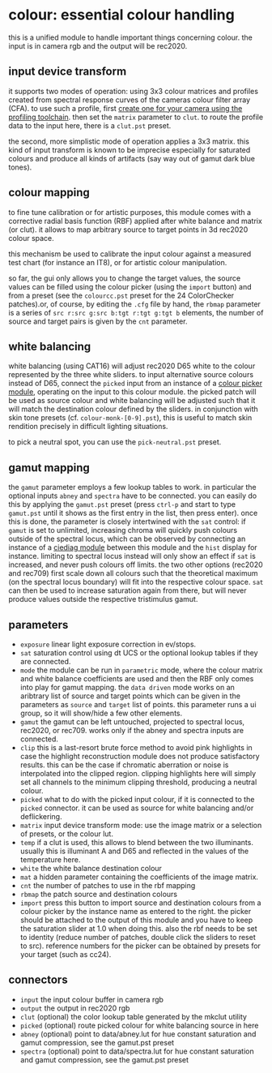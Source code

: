 # colour: essential colour handling

this is a unified module to handle important things concerning colour.
the input is in camera rgb and the output will be rec2020.

## input device transform

it supports two modes of operation: using 3x3 colour matrices and profiles
created from spectral response curves of the cameras colour filter array (CFA).
to use such a profile, first [create one for your camera using the profiling
toolchain](../../../tools/clut/readme.md). then set the `matrix` parameter to `clut`.
to route the profile data to the input here, there is a `clut.pst` preset.

the second, more simplistic mode of operation applies a 3x3 matrix. this kind
of input transform is known to be imprecise especially for saturated colours
and produce all kinds of artifacts (say way out of gamut dark blue tones).

## colour mapping

to fine tune calibration or for artistic purposes, this module comes with a
corrective radial basis function (RBF) applied after white balance and matrix
(or clut). it allows to map arbitrary source to target points in 3d rec2020
colour space.

this mechanism be used to calibrate the input colour against a measured
test chart (for instance an IT8), or for artistic colour manipulation.

so far, the gui only allows you to change the target values, the source values
can be filled using the colour picker (using the `import` button) and from a
preset (see the `colourcc.pst` preset for the 24 ColorChecker patches).or, of
course, by editing the `.cfg` file by hand, the `rbmap` parameter is a series
of `src r:src g:src b:tgt r:tgt g:tgt b` elements, the number of source and
target pairs is given by the `cnt` parameter.

## white balancing

white balancing (using CAT16) will adjust rec2020 D65 white to the colour
represented by the three white sliders. to input alternative source colours
instead of D65, connect the `picked` input from an instance of a [colour picker
module](../pick/readme.md), operating on the input to this colour module. the
picked patch will be used as source colour and white balancing will be adjusted
such that it will match the destination colour defined by the sliders. in
conjunction with skin tone presets (cf. `colour-monk-[0-9].pst`), this is
useful to match skin rendition precisely in difficult lighting situations.

to pick a neutral spot, you can use the `pick-neutral.pst` preset.

## gamut mapping

the `gamut` parameter employs a few lookup tables to
work. in particular the optional inputs `abney` and `spectra` have to be
connected. you can easily do this by applying the `gamut.pst`
preset (press `ctrl-p` and start to type `gamut.pst` until it shows as the
first entry in the list, then press enter).
once this is done, the parameter is closely intertwined with the `sat` control:
if `gamut` is set to unlimited, increasing chroma will quickly push colours
outside of the spectral locus, which can be observed by connecting an instance
of a [ciediag module](../ciediag/readme.md) between this module and the `hist`
display for instance. limiting to spectral locus instead will only show an
effect if `sat` is increased, and never push colours off limits. the two other
options (rec2020 and rec709) first scale down all colours such that the
theoretical maximum (on the spectral locus boundary) will fit into the
respective colour space. `sat` can then be used to increase saturation again
from there, but will never produce values outside the respective tristimulus
gamut.


## parameters

* `exposure` linear light exposure correction in ev/stops.
* `sat` saturation control using dt UCS or the optional lookup tables if they are connected.
* `mode` the module can be run in `parametric` mode, where the colour matrix and white
  balance coefficients are used and then the RBF only comes into play for gamut mapping.
  the `data driven` mode works on an aribtrary list of source and target points which
  can be given in the parameters as `source` and `target` list of points.
  this parameter runs a ui group, so it will show/hide a few other elements.
* `gamut` the gamut can be left untouched, projected to spectral locus, rec2020, or rec709.
  works only if the abney and spectra inputs are connected.
* `clip` this is a last-resort brute force method to avoid pink highlights in case the highlight reconstruction
   module does not produce satisfactory results. this can be the case if chromatic aberration or noise is
   interpolated into the clipped region. clipping highlights here will simply set all channels to the minimum
   clipping threshold, producing a neutral colour.
* `picked` what to do with the picked input colour, if it is connected to the `picked` connector.
  it can be used as source for white balancing and/or deflickering.
* `matrix` input device transform mode: use the image matrix or a selection of presets, or the colour lut.
* `temp` if a clut is used, this allows to blend between the two illuminants. usually this
  is illuminant A and D65 and reflected in the values of the temperature here.
* `white` the white balance destination colour
* `mat` a hidden parameter containing the coefficients of the image matrix.
* `cnt` the number of patches to use in the rbf mapping
* `rbmap` the patch source and destination colours
* `import` press this button to import source and destination colours from a
  colour picker by the instance name as entered to the right. the picker should
  be attached to the output of this module and you have to keep the saturation
  slider at 1.0 when doing this. also the rbf needs to be set to identity
  (reduce number of patches, double click the sliders to reset to src).
  reference numbers for the picker can be obtained by presets for your target (such as cc24).
  

## connectors

* `input` the input colour buffer in camera rgb
* `output` the output in rec2020 rgb
* `clut` (optional) the color lookup table generated by the mkclut utility
* `picked` (optional) route picked colour for white balancing source in here
* `abney` (optional) point to data/abney.lut for hue constant saturation and gamut compression, see the gamut.pst preset
* `spectra` (optional) point to data/spectra.lut for hue constant saturation and gamut compression, see the gamut.pst preset
